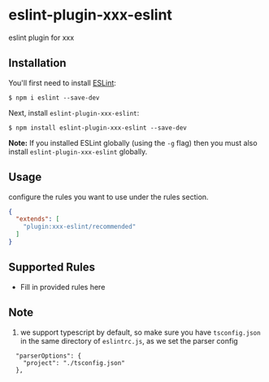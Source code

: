 # eslint-plugin-xxx-eslint

eslint plugin for xxx

## Installation

You'll first need to install [ESLint](http://eslint.org):

```
$ npm i eslint --save-dev
```

Next, install `eslint-plugin-xxx-eslint`:

```
$ npm install eslint-plugin-xxx-eslint --save-dev
```

**Note:** If you installed ESLint globally (using the `-g` flag) then you must also install `eslint-plugin-xxx-eslint` globally.

## Usage

configure the rules you want to use under the rules section.

```json
{
  "extends": [
    "plugin:xxx-eslint/recommended"
  ]
}
```

## Supported Rules

* Fill in provided rules here


## Note
1. we support typescript by default, so make sure you have `tsconfig.json` in the same directory of `eslintrc.js`, as we set the parser config 
```
  "parserOptions": {
    "project": "./tsconfig.json"
  },
``` 



